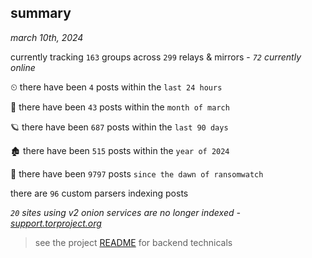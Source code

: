 
## summary
_march 10th, 2024_

currently tracking `163` groups across `299` relays & mirrors - _`72` currently online_

⏲ there have been `4` posts within the `last 24 hours`

🦈 there have been `43` posts within the `month of march`

🪐 there have been `687` posts within the `last 90 days`

🏚 there have been `515` posts within the `year of 2024`

🦕 there have been `9797` posts `since the dawn of ransomwatch`

there are `96` custom parsers indexing posts

_`20` sites using v2 onion services are no longer indexed - [support.torproject.org](https://support.torproject.org/onionservices/v2-deprecation/)_

> see the project [README](https://github.com/joshhighet/ransomwatch#ransomwatch--) for backend technicals

